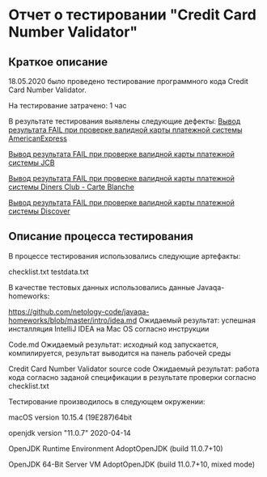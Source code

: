 <h1> Отчет о тестировании "Credit Card Number Validator"</h1>
  
<h2>Краткое описание</h2>

18.05.2020 было проведено тестирование программного кода Credit Card Number Validator.

На тестирование затрачено: 1 час

В результате тестирования выявлены следующие дефекты:
[Вывод результата FAIL при проверке валидной карты платежной системы AmericanExpress](https://github.com/SideAndrey/Credit-Card-Number-Validator/issues/1)

[Вывод результата FAIL при проверке валидной карты платежной системы JCB](https://github.com/SideAndrey/Credit-Card-Number-Validator/issues/2)

[Вывод результата FAIL при проверке валидной карты платежной системы Diners Club - Carte Blanche](https://github.com/SideAndrey/Credit-Card-Number-Validator/issues/3)

[Вывод результата FAIL при проверке валидной карты платежной системы Discover](https://github.com/SideAndrey/Credit-Card-Number-Validator/issues/4)

<h2>Описание процесса тестирования</h2>

В процессе тестирования использовались следующие артефакты:

checklist.txt
testdata.txt

В качестве тестовых данных использовались данные Javaqa-homeworks:

https://github.com/netology-code/javaqa-homeworks/blob/master/intro/idea.md
Ожидаемый результат: успешная инсталляция IntelliJ IDEA на Mac OS согласно инструкции

Code.md
Ожидаемый результат: исходный код запускается, компилируется, результат выводится на панель рабочей среды

Credit Card Number Validator source code
Ожидаемый результат: работа кода согласно заданой спецификации в результате проверки согласно checklist.txt

Тестирование производилось в следующем окружении:

macOS version 10.15.4 (19E287)64bit

openjdk version "11.0.7" 2020-04-14

OpenJDK Runtime Environment AdoptOpenJDK (build 11.0.7+10)

OpenJDK 64-Bit Server VM AdoptOpenJDK (build 11.0.7+10, mixed mode)

